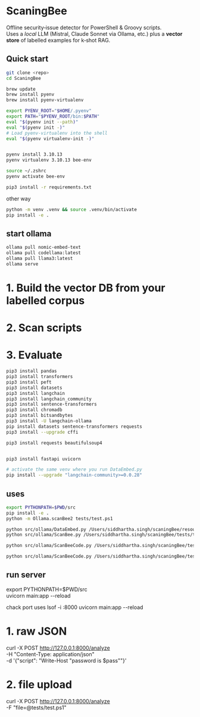 # ScaningBee

Offline security‑issue detector for PowerShell & Groovy scripts.  
Uses a *local* LLM (Mistral, Claude Sonnet via Ollama, etc.) plus a **vector store** of labelled examples for k‑shot RAG.

## Quick start

```bash
git clone <repo>
cd ScaningBee

brew update
brew install pyenv
brew install pyenv-virtualenv

export PYENV_ROOT="$HOME/.pyenv"
export PATH="$PYENV_ROOT/bin:$PATH"
eval "$(pyenv init --path)"
eval "$(pyenv init -)"
# Load pyenv-virtualenv into the shell
eval "$(pyenv virtualenv-init -)"


pyenv install 3.10.13
pyenv virtualenv 3.10.13 bee-env

source ~/.zshrc
pyenv activate bee-env

pip3 install -r requirements.txt
```

other way 
```sh
python -m venv .venv && source .venv/bin/activate
pip install -e .
```
## start ollama 
```bash
ollama pull nomic-embed-text
ollama pull codellama:latest
ollama pull llama3:latest
ollama serve
```

# 1. Build the vector DB from your labelled corpus


# 2. Scan scripts


# 3. Evaluate


```sh
pip3 install pandas
pip3 install transformers
pip3 install peft
pip3 install datasets
pip3 install langchain
pip3 install langchain_community
pip3 install sentence-transformers
pip3 install chromadb
pip3 install bitsandbytes
pip3 install -U langchain-ollama
pip install datasets sentence-transformers requests
pip3 install --upgrade cffi

pip3 install requests beautifulsoup4


pip3 install fastapi uvicorn

# activate the same venv where you run DataEmbed.py
pip install --upgrade "langchain-community>=0.0.28"

```

## uses 
```sh
export PYTHONPATH=$PWD/src 
pip install -e .
python -m Ollama.scanBee2 tests/test.ps1

python src/ollama/DataEmbed.py /Users/siddhartha.singh/scaningBee/resources
python src/ollama/ScanBee.py /Users/siddhartha.singh/scaningBee/tests/test.ps1 /Users/siddhartha.singh/scaningBee/src/ollama/prompts/prompt_3.md

python src/ollama/ScanBeeCode.py /Users/siddhartha.singh/scaningBee/tests/test.ps1 /Users/siddhartha.singh/scaningBee/src/ollama/prompts/prompt_3.md

python src/ollama/ScanBeeCode.py /Users/siddhartha.singh/scaningBee/tests/test.ps1 
```
## run server
<!-- uvicorn src.api_scanbee:app --reload -->
export PYTHONPATH=$PWD/src     
uvicorn main:app --reload

chack port uses
lsof -i :8000
uvicorn main:app --reload

# 1. raw JSON
curl -X POST http://127.0.0.1:8000/analyze \
     -H "Content-Type: application/json" \
     -d '{"script": "Write-Host \"password is $pass\""}'

# 2. file upload
curl -X POST http://127.0.0.1:8000/analyze \
     -F "file=@tests/test.ps1"
